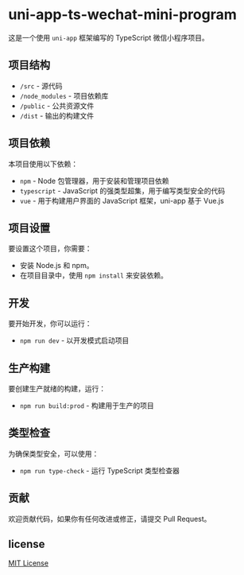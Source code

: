 # uni-app-ts-wechat-mini-program

这是一个使用 `uni-app` 框架编写的 TypeScript 微信小程序项目。

## 项目结构

- `/src` - 源代码
- `/node_modules` - 项目依赖库
- `/public` - 公共资源文件
- `/dist` - 输出的构建文件

## 项目依赖

本项目使用以下依赖：

- `npm` - Node 包管理器，用于安装和管理项目依赖
- `typescript` - JavaScript 的强类型超集，用于编写类型安全的代码
- `vue` - 用于构建用户界面的 JavaScript 框架，uni-app 基于 Vue.js

## 项目设置

要设置这个项目，你需要：

- 安装 Node.js 和 npm。
- 在项目目录中，使用 `npm install` 来安装依赖。

## 开发

要开始开发，你可以运行：

- `npm run dev` - 以开发模式启动项目

## 生产构建

要创建生产就绪的构建，运行：

- `npm run build:prod` - 构建用于生产的项目

## 类型检查

为确保类型安全，可以使用：

- `npm run type-check` - 运行 TypeScript 类型检查器

## 贡献

欢迎贡献代码，如果你有任何改进或修正，请提交 Pull Request。

## license

[MIT License](LICENSE)
